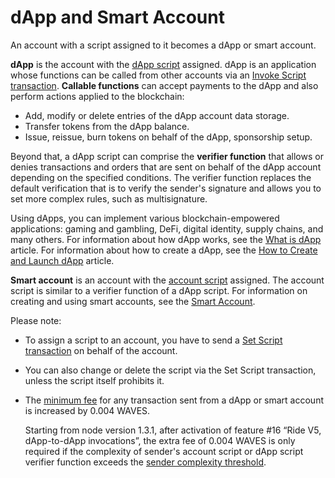 # dApp and Smart Account

An account with a script assigned to it becomes a dApp or smart account.

**dApp** is the account with the [dApp script](/en/ride/script/script-types/dapp-script) assigned. dApp is an application whose functions can be called from other accounts via an [Invoke Script transaction](/en/blockchain/transaction-type/invoke-script-transaction). **Callable functions** can accept payments to the dApp and also perform actions applied to the blockchain:

* Add, modify or delete entries of the dApp account data storage.
* Transfer tokens from the dApp balance.
* Issue, reissue, burn tokens on behalf of the dApp, sponsorship setup.

Beyond that, a dApp script can comprise the **verifier function** that allows or denies transactions and orders that are sent on behalf of the dApp account depending on the specified conditions. The verifier function replaces the default verification that is to verify the sender's signature and allows you to set more complex rules, such as multisignature.

Using dApps, you can implement various blockchain-empowered applications: gaming and gambling, DeFi, digital identity, supply chains, and many others. For information about how dApp works, see the [What is dApp](/en/building-apps/smart-contracts/what-is-a-dapp) article. For information about how to create a dApp, see the [How to Create and Launch dApp](/en/building-apps/smart-contracts/writing-dapps) article.

**Smart account** is an account with the [account script](/en/ride/script/script-types/account-script) assigned. The account script is similar to a verifier function of a dApp script. For information on creating and using smart accounts, see the [Smart Account](/en/building-apps/smart-contracts/what-is-smart-account).

Please note:

* To assign a script to an account, you have to send a [Set Script transaction](/en/blockchain/transaction-type/set-script-transaction) on behalf of the account.
* You can also change or delete the script via the Set Script transaction, unless the script itself prohibits it.
* The [minimum fee](/en/blockchain/transaction/transaction-fee) for any transaction sent from a dApp or smart account is increased by 0.004 WAVES.

   Starting from node version 1.3.1, after activation of feature #16 “Ride V5, dApp-to-dApp invocations”, the extra fee of 0.004 WAVES is only required if the complexity of sender's account script or dApp script verifier function exceeds the [sender complexity threshold](/en/ride/limits/).
